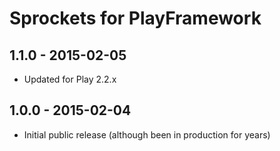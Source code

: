 Sprockets for PlayFramework
===========================

## 1.1.0 - 2015-02-05
 - Updated for Play 2.2.x

## 1.0.0 - 2015-02-04
 - Initial public release (although been in production for years)

